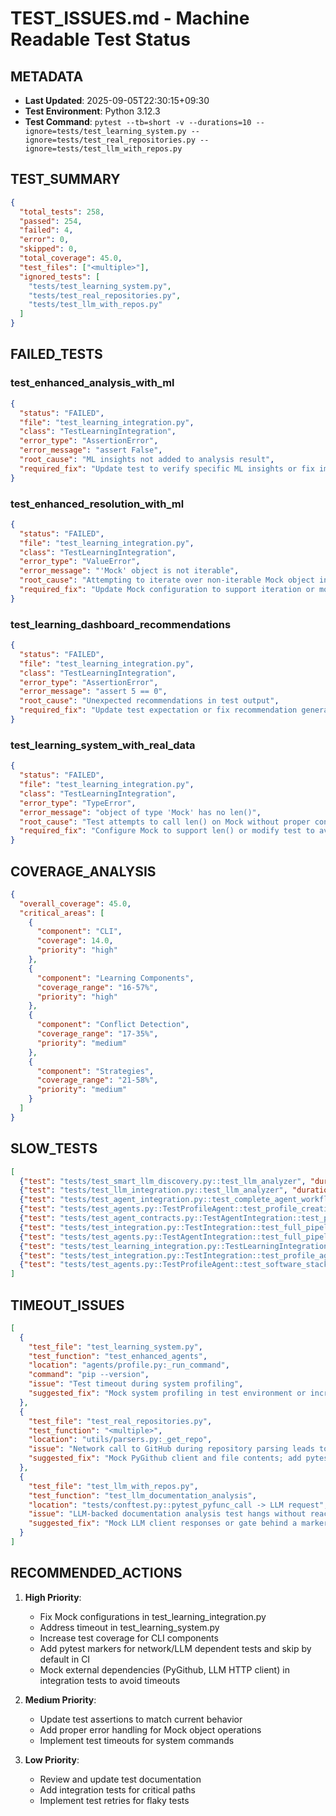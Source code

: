 # TEST_ISSUES.md - Machine Readable Test Status

## METADATA
- **Last Updated**: 2025-09-05T22:30:15+09:30
- **Test Environment**: Python 3.12.3
- **Test Command**: `pytest --tb=short -v --durations=10 --ignore=tests/test_learning_system.py --ignore=tests/test_real_repositories.py --ignore=tests/test_llm_with_repos.py`

## TEST_SUMMARY
```json
{
  "total_tests": 258,
  "passed": 254,
  "failed": 4,
  "error": 0,
  "skipped": 0,
  "total_coverage": 45.0,
  "test_files": ["<multiple>"],
  "ignored_tests": [
    "tests/test_learning_system.py",
    "tests/test_real_repositories.py",
    "tests/test_llm_with_repos.py"
  ]
}
```

## FAILED_TESTS

### test_enhanced_analysis_with_ml
```json
{
  "status": "FAILED",
  "file": "test_learning_integration.py",
  "class": "TestLearningIntegration",
  "error_type": "AssertionError",
  "error_message": "assert False",
  "root_cause": "ML insights not added to analysis result",
  "required_fix": "Update test to verify specific ML insights or fix implementation to add expected insights"
}
```

### test_enhanced_resolution_with_ml
```json
{
  "status": "FAILED",
  "file": "test_learning_integration.py",
  "class": "TestLearningIntegration",
  "error_type": "ValueError",
  "error_message": "'Mock' object is not iterable",
  "root_cause": "Attempting to iterate over non-iterable Mock object in resolution generation",
  "required_fix": "Update Mock configuration to support iteration or modify resolution logic"
}
```

### test_learning_dashboard_recommendations
```json
{
  "status": "FAILED",
  "file": "test_learning_integration.py",
  "class": "TestLearningIntegration",
  "error_type": "AssertionError",
  "error_message": "assert 5 == 0",
  "root_cause": "Unexpected recommendations in test output",
  "required_fix": "Update test expectation or fix recommendation generation logic"
}
```

### test_learning_system_with_real_data
```json
{
  "status": "FAILED",
  "file": "test_learning_integration.py",
  "class": "TestLearningIntegration",
  "error_type": "TypeError",
  "error_message": "object of type 'Mock' has no len()",
  "root_cause": "Test attempts to call len() on Mock without proper configuration",
  "required_fix": "Configure Mock to support len() or modify test to avoid length check"
}
```

## COVERAGE_ANALYSIS
```json
{
  "overall_coverage": 45.0,
  "critical_areas": [
    {
      "component": "CLI",
      "coverage": 14.0,
      "priority": "high"
    },
    {
      "component": "Learning Components",
      "coverage_range": "16-57%",
      "priority": "high"
    },
    {
      "component": "Conflict Detection",
      "coverage_range": "17-35%",
      "priority": "medium"
    },
    {
      "component": "Strategies",
      "coverage_range": "21-58%",
      "priority": "medium"
    }
  ]
}
```

## SLOW_TESTS
```json
[
  {"test": "tests/test_smart_llm_discovery.py::test_llm_analyzer", "duration_seconds": 4.35},
  {"test": "tests/test_llm_integration.py::test_llm_analyzer", "duration_seconds": 4.32},
  {"test": "tests/test_agent_integration.py::test_complete_agent_workflow", "duration_seconds": 2.29},
  {"test": "tests/test_agents.py::TestProfileAgent::test_profile_creation", "duration_seconds": 2.27},
  {"test": "tests/test_agent_contracts.py::TestAgentIntegration::test_profile_agent_contract_compliance", "duration_seconds": 2.27},
  {"test": "tests/test_integration.py::TestIntegration::test_full_pipeline", "duration_seconds": 2.15},
  {"test": "tests/test_agents.py::TestAgentIntegration::test_full_pipeline", "duration_seconds": 2.13},
  {"test": "tests/test_learning_integration.py::TestLearningIntegration::test_enhanced_resolution_with_ml", "duration_seconds": 2.12},
  {"test": "tests/test_integration.py::TestIntegration::test_profile_agent", "duration_seconds": 2.07},
  {"test": "tests/test_agents.py::TestProfileAgent::test_software_stack_detection", "duration_seconds": 1.96}
]
```

## TIMEOUT_ISSUES
```json
[
  {
    "test_file": "test_learning_system.py",
    "test_function": "test_enhanced_agents",
    "location": "agents/profile.py:_run_command",
    "command": "pip --version",
    "issue": "Test timeout during system profiling",
    "suggested_fix": "Mock system profiling in test environment or increase timeout"
  },
  {
    "test_file": "test_real_repositories.py",
    "test_function": "<multiple>",
    "location": "utils/parsers.py:_get_repo",
    "issue": "Network call to GitHub during repository parsing leads to timeout",
    "suggested_fix": "Mock PyGithub client and file contents; add pytest marker to skip when network is unavailable"
  },
  {
    "test_file": "test_llm_with_repos.py",
    "test_function": "test_llm_documentation_analysis",
    "location": "tests/conftest.py::pytest_pyfunc_call -> LLM request",
    "issue": "LLM-backed documentation analysis test hangs without reachable LLM server",
    "suggested_fix": "Mock LLM client responses or gate behind a marker (e.g., @pytest.mark.llm) and skip by default"
  }
]
```

## RECOMMENDED_ACTIONS
1. **High Priority**:
   - Fix Mock configurations in test_learning_integration.py
   - Address timeout in test_learning_system.py
   - Increase test coverage for CLI components
   - Add pytest markers for network/LLM dependent tests and skip by default in CI
   - Mock external dependencies (PyGithub, LLM HTTP client) in integration tests to avoid timeouts

2. **Medium Priority**:
   - Update test assertions to match current behavior
   - Add proper error handling for Mock object operations
   - Implement test timeouts for system commands

3. **Low Priority**:
   - Review and update test documentation
   - Add integration tests for critical paths
   - Implement test retries for flaky tests
